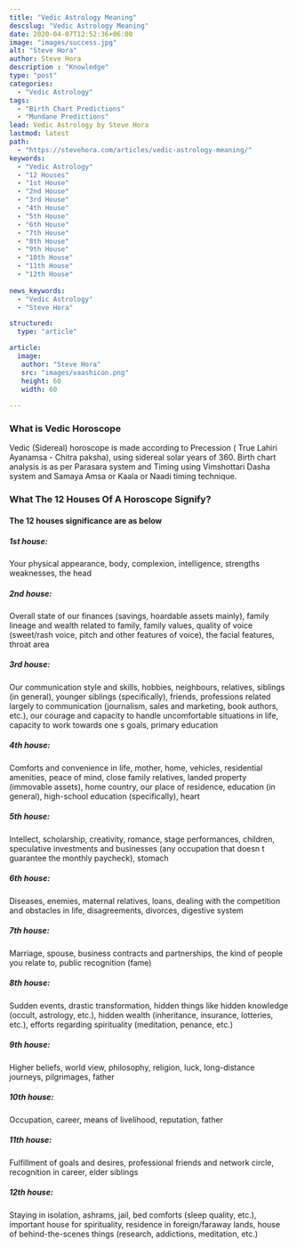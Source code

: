 ```yaml
---
title: "Vedic Astrology Meaning"
descslug: "Vedic Astrology Meaning"
date: 2020-04-07T12:52:36+06:00
image: "images/success.jpg"
alt: "Steve Hora"
author: Steve Hora
description : "Knowledge"
type: "post"
categories: 
  - "Vedic Astrology"
tags:
  - "Birth Chart Predictions"
  - "Mundane Predictions"
lead: Vedic Astrology by Steve Hora
lastmod: latest 
path:
  - "https://stevehora.com/articles/vedic-astrology-meaning/"
keywords:
  - "Vedic Astrology"
  - "12 Houses"
  - "1st House"
  - "2nd House"
  - "3rd House"
  - "4th House"
  - "5th House"
  - "6th House"
  - "7th House"
  - "8th House"
  - "9th House"
  - "10th House"
  - "11th House"
  - "12th House"
  
news_keywords:
  - "Vedic Astrology"
  - "Steve Hora"

structured:
  type: "article"

article:
  image:
   author: "Steve Hora"
   src: "images/vaashicon.png"
   height: 60
   width: 60
  
---
```


### What is Vedic Horoscope

Vedic (Sidereal) horoscope is made according to Precession ( True Lahiri Ayanamsa - Chitra paksha), using sidereal solar years of 360.
Birth chart analysis is as per Parasara system and Timing using Vimshottari Dasha system and Samaya Amsa or Kaala or Naadi timing technique.

### What The 12 Houses Of A Horoscope Signify?

#### The 12 houses significance are as below

##### 1st house:
Your physical appearance, body, complexion, intelligence, strengths  weaknesses, the head

##### 2nd house:
Overall state of our finances (savings, hoardable assets mainly), family lineage and wealth related to family, family values, quality of voice (sweet/rash voice, pitch and other features of voice), the facial features, throat area

##### 3rd house:
Our communication style and skills, hobbies, neighbours, relatives, siblings (in general), younger siblings (specifically), friends, professions related largely to communication (journalism, sales and marketing, book authors, etc.), our courage and capacity to handle uncomfortable situations in life, capacity to work towards one s goals, primary education

##### 4th house:
Comforts and convenience in life, mother, home, vehicles, residential amenities, peace of mind, close family relatives, landed property (immovable assets), home country, our place of residence, education (in general), high-school education (specifically), heart

##### 5th house:
Intellect, scholarship, creativity, romance, stage performances, children, speculative investments and businesses (any occupation that doesn t guarantee the monthly paycheck), stomach

##### 6th house:
Diseases, enemies, maternal relatives, loans, dealing with the competition and obstacles in life, disagreements, divorces, digestive system

##### 7th house:
Marriage, spouse, business contracts and partnerships, the kind of people you relate to, public recognition (fame)

##### 8th house:
Sudden events, drastic transformation, hidden things like hidden knowledge (occult, astrology, etc.), hidden wealth (inheritance, insurance, lotteries, etc.), efforts regarding spirituality (meditation, penance, etc.)

##### 9th house:
Higher beliefs, world view, philosophy, religion, luck, long-distance journeys, pilgrimages, father

##### 10th house:
Occupation, career, means of livelihood, reputation, father

##### 11th house:
Fulfillment of goals and desires, professional friends and network circle, recognition in career, elder siblings

##### 12th house:
Staying in isolation, ashrams, jail, bed comforts (sleep quality, etc.), important house for spirituality, residence in foreign/faraway lands, house of behind-the-scenes things (research, addictions, meditation, etc.)
